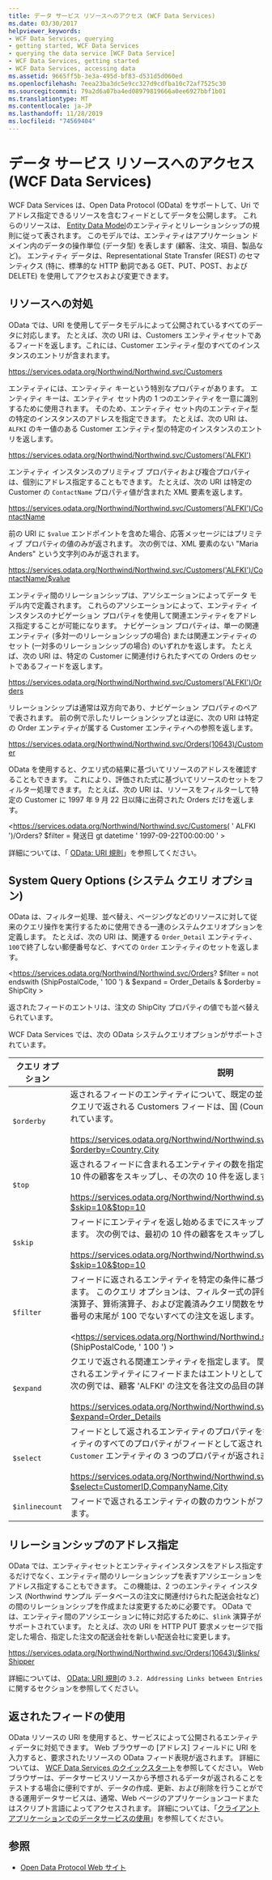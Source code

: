 ```yaml
---
title: データ サービス リソースへのアクセス (WCF Data Services)
ms.date: 03/30/2017
helpviewer_keywords:
- WCF Data Services, querying
- getting started, WCF Data Services
- querying the data service [WCF Data Service]
- WCF Data Services, getting started
- WCF Data Services, accessing data
ms.assetid: 9665ff5b-3e3a-495d-bf83-d531d5d060ed
ms.openlocfilehash: 7eea23ba3dc5e9cc327d9cdfba10c72af7525c30
ms.sourcegitcommit: 79a2d6a07ba4ed08979819666a0ee6927bbf1b01
ms.translationtype: MT
ms.contentlocale: ja-JP
ms.lasthandoff: 11/28/2019
ms.locfileid: "74569404"
---
```

# <a name="accessing-data-service-resources-wcf-data-services"></a>データ サービス リソースへのアクセス (WCF Data Services)
WCF Data Services は、Open Data Protocol (OData) をサポートして、Uri でアドレス指定できるリソースを含むフィードとしてデータを公開します。 これらのリソースは、 [Entity Data Model](../adonet/entity-data-model.md)のエンティティとリレーションシップの規則に従って表されます。 このモデルでは、エンティティはアプリケーション ドメイン内のデータの操作単位 (データ型) を表します (顧客、注文、項目、製品など)。 エンティティ データは、Representational State Transfer (REST) のセマンティクス (特に、標準的な HTTP 動詞である GET、PUT、POST、および DELETE) を使用してアクセスおよび変更できます。  
  
## <a name="addressing-resources"></a>リソースへの対処  
 OData では、URI を使用してデータモデルによって公開されているすべてのデータに対応します。 たとえば、次の URI は、Customers エンティティセットであるフィードを返します。これには、Customer エンティティ型のすべてのインスタンスのエントリが含まれます。  
  
<https://services.odata.org/Northwind/Northwind.svc/Customers>
  
 エンティティには、エンティティ キーという特別なプロパティがあります。 エンティティ キーは、エンティティ セット内の 1 つのエンティティを一意に識別するために使用されます。 そのため、エンティティ セット内のエンティティ型の特定のインスタンスのアドレスを指定できます。 たとえば、次の URI は、`ALFKI` のキー値のある Customer エンティティ型の特定のインスタンスのエントリを返します。  
  
<https://services.odata.org/Northwind/Northwind.svc/Customers('ALFKI')>
  
 エンティティ インスタンスのプリミティブ プロパティおよび複合プロパティは、個別にアドレス指定することもできます。 たとえば、次の URI は特定の Customer の `ContactName` プロパティ値が含まれた XML 要素を返します。  
  
<https://services.odata.org/Northwind/Northwind.svc/Customers('ALFKI')/ContactName>
  
 前の URI に `$value` エンドポイントを含めた場合、応答メッセージにはプリミティブ プロパティの値のみが返されます。 次の例では、XML 要素のない "Maria Anders" という文字列のみが返されます。  
  
<https://services.odata.org/Northwind/Northwind.svc/Customers('ALFKI')/ContactName/$value>
  
 エンティティ間のリレーションシップは、アソシエーションによってデータ モデル内で定義されます。 これらのアソシエーションによって、エンティティ インスタンスのナビゲーション プロパティを使用して関連エンティティをアドレス指定することが可能になります。 ナビゲーション プロパティは、単一の関連エンティティ (多対一のリレーションシップの場合) または関連エンティティのセット (一対多のリレーションシップの場合) のいずれかを返します。 たとえば、次の URI は、特定の Customer に関連付けられたすべての Orders のセットであるフィードを返します。  
  
<https://services.odata.org/Northwind/Northwind.svc/Customers('ALFKI')/Orders>
  
 リレーションシップは通常は双方向であり、ナビゲーション プロパティのペアで表されます。 前の例で示したリレーションシップとは逆に、次の URI は特定の Order エンティティが属する Customer エンティティへの参照を返します。  
  
<https://services.odata.org/Northwind/Northwind.svc/Orders(10643)/Customer>
  
 OData を使用すると、クエリ式の結果に基づいてリソースのアドレスを確認することもできます。 これにより、評価された式に基づいてリソースのセットをフィルター処理できます。 たとえば、次の URI は、リソースをフィルターして特定の Customer に 1997 年 9 月 22 日以降に出荷された Orders だけを返します。  
  
<https://services.odata.org/Northwind/Northwind.svc/Customers( ' ALFKI ')/Orders? $filter = 発送日 gt datetime ' 1997-09-22T00:00:00 ' >
  
 詳細については、「 [OData: URI 規則](https://www.odata.org/documentation/odata-version-2-0/uri-conventions/)」を参照してください。
  
## <a name="system-query-options"></a>System Query Options (システム クエリ オプション)  
 OData は、フィルター処理、並べ替え、ページングなどのリソースに対して従来のクエリ操作を実行するために使用できる一連のシステムクエリオプションを定義します。 たとえば、次の URI は、関連する `Order_Detail` エンティティ、`100`で終了しない郵便番号など、すべての `Order` エンティティのセットを返します。  
  
<https://services.odata.org/Northwind/Northwind.svc/Orders? $filter = not endswith (ShipPostalCode, ' 100 ') & $expand = Order_Details & $orderby = ShipCity >
  
 返されたフィードのエントリは、注文の ShipCity プロパティの値でも並べ替えられています。  
  
 WCF Data Services では、次の OData システムクエリオプションがサポートされています。  
  
|クエリ オプション|説明|  
|------------------|-----------------|  
|`$orderby`|返されるフィードのエンティティについて、既定の並べ替え順序を定義します。 次のクエリで返される Customers フィードは、国 (County) と都市 (City) で並べ替えられています。<br /><br /> <https://services.odata.org/Northwind/Northwind.svc/Customers?$orderby=Country,City>|  
|`$top`|返されるフィードに含まれるエンティティの数を指定します。 次の例では、最初の 10 件の顧客をスキップし、その次の 10 件を返します。<br /><br /> <https://services.odata.org/Northwind/Northwind.svc/Customers?$skip=10&$top=10>|  
|`$skip`|フィードにエンティティを返し始めるまでにスキップするエンティティの数を指定します。 次の例では、最初の 10 件の顧客をスキップし、その次の 10 件を返します。<br /><br /> <https://services.odata.org/Northwind/Northwind.svc/Customers?$skip=10&$top=10>|  
|`$filter`|フィードに返されるエンティティを特定の条件に基づいてフィルターする式を定義します。 このクエリ オプションは、フィルター式の評価に使用される一連の論理比較演算子、算術演算子、および定義済みクエリ関数をサポートします。 次の例は、郵便番号の末尾が 100 でないすべての注文を返します。<br /><br /> <https://services.odata.org/Northwind/Northwind.svc/Orders? $filter = endswith (ShipPostalCode, ' 100 ') >|  
|`$expand`|クエリで返される関連エンティティを指定します。 関連エンティティは、クエリで返されるエンティティにフィードまたはエントリとしてインラインで含まれています。 次の例では、顧客 'ALFKI' の注文を各注文の品目の詳細と共に返します。<br /><br /> <https://services.odata.org/Northwind/Northwind.svc/Customers('ALFKI')/Orders?$expand=Order_Details>|  
|`$select`|フィードとして返されるエンティティのプロパティを指定します。 既定では、エンティティのすべてのプロパティがフィードとして返されます。 次のクエリでは、`Customer` エンティティの 3 つのプロパティが返されます。<br /><br /> <https://services.odata.org/Northwind/Northwind.svc/Customers?$select=CustomerID,CompanyName,City>|  
|`$inlinecount`|フィードで返されるエンティティの数のカウントがフィードに含まれるように要求します。|  
  
## <a name="addressing-relationships"></a>リレーションシップのアドレス指定  
 OData では、エンティティセットとエンティティインスタンスをアドレス指定するだけでなく、エンティティ間のリレーションシップを表すアソシエーションをアドレス指定することもできます。 この機能は、2 つのエンティティ インスタンス (Northwind サンプル データベースの注文に関連付けられた配送会社など) の間のリレーションシップを作成または変更するために必要です。 OData では、エンティティ間のアソシエーションに特に対応するために、`$link` 演算子がサポートされています。 たとえば、次の URI を HTTP PUT 要求メッセージで指定した場合、指定した注文の配送会社を新しい配送会社に変更します。  
  
<https://services.odata.org/Northwind/Northwind.svc/Orders(10643)/$links/Shipper>
  
 詳細については、 [OData: URI 規則](https://www.odata.org/documentation/odata-version-2-0/uri-conventions/)の `3.2. Addressing Links between Entries` に関するセクションを参照してください。
  
## <a name="consuming-the-returned-feed"></a>返されたフィードの使用  
 OData リソースの URI を使用すると、サービスによって公開されるエンティティデータに対処できます。 Web ブラウザーの [アドレス] フィールドに URI を入力すると、要求されたリソースの OData フィード表現が返されます。 詳細については、 [WCF Data Services のクイックスタート](quickstart-wcf-data-services.md)を参照してください。 Web ブラウザーは、データサービスリソースから予想されるデータが返されることをテストする場合に便利ですが、データの作成、更新、および削除を行うことができる運用データサービスは、通常、Web ページのアプリケーションコードまたはスクリプト言語によってアクセスされます。 詳細については、「[クライアントアプリケーションでのデータサービスの使用](using-a-data-service-in-a-client-application-wcf-data-services.md)」を参照してください。  
  
## <a name="see-also"></a>参照

- [Open Data Protocol Web サイト](https://www.odata.org/)
